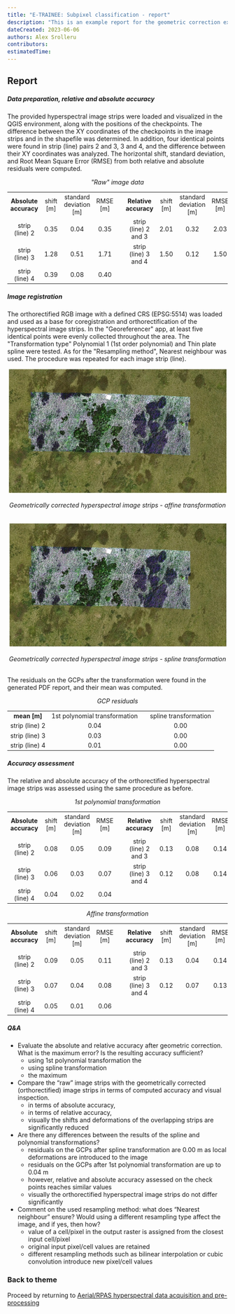 ```yaml
---
title: "E-TRAINEE: Subpixel classification - report"
description: "This is an example report for the geometric correction exercise within the second theme of the Airborne Imaging Spectroscopy Time Series Analysis module."
dateCreated: 2023-06-06
authors: Alex Srolleru
contributors:
estimatedTime:
---
```


## Report 


##### Data preparation, relative and absolute accuracy

The provided hyperspectral image strips were loaded and visualized in the QGIS environment, along with the positions of the checkpoints.
The difference between the XY coordinates of the checkpoints in the image strips and in the shapefile was determined. 
In addition, four identical points were found in strip (line) pairs 2 and 3, 3 and 4, and the difference between their XY coordinates was analyzed.
The horizontal shift, standard deviation, and Root Mean Square Error (RMSE) from both relative and absolute residuals were computed.

<div align="center"><i>"Raw" image data</i></div>

|  |           |                        |          |   |                      |           |                        |          |
|:-----------------:|:---------:|:----------------------:|:--------:|:---:|:--------------------:|:---------:|:----------------------:|:--------:|
| **Absolute accuracy** | shift [m] | standard deviation [m] | RMSE [m] |   | **Relative accuracy**    | shift [m] | standard deviation [m] | RMSE [m] |
| strip (line) 2    | 0.35      | 0.04                   | 0.35     |   | strip (line) 2 and 3 | 2.01      | 0.32                   | 2.03     |
| strip (line) 3    | 1.28      | 0.51                   | 1.71     |   | strip (line) 3 and 4 | 1.50      | 0.12                   | 1.50     |
| strip (line) 4    | 0.39      | 0.08                   | 0.40     |


##### Image registration

The orthorectified RGB image with a defined CRS (EPSG:5514) was loaded and used as a base for coregistration and orthorectification of the hyperspectral image strips. 
In the "Georeferencer" app, at least five identical points were evenly collected throughout the area. The "Transformation type" Polynomial 1 (1st order polynomial) and Thin plate spline were tested. 
As for the "Resampling method", Nearest neighbour was used. The procedure was repeated for each image strip (line). 

<p align="center">
<img src="media/affine_mosaic.jpg" title="Geometrically corrected hyperspectral image strips - affine transformation" alt="Figure 1" width="600"/>
<div align="center"><i>Geometrically corrected hyperspectral image strips - affine transformation</i></div>
<br>     
<p align="center">
<img src="media/spline_mosaic.jpg" title="Geometrically corrected hyperspectral image strips - spline transformation" alt="Figure 1" width="600"/>
</p>
<div align="center"><i>Geometrically corrected hyperspectral image strips - spline transformation</i></div>
<br>

The residuals on the GCPs after the transformation were found in the generated PDF report, and their mean was computed.

<div align="center"><i>GCP residuals</i></div>

|   |                               |   |                       |
|:--------------:|:-----------------------------:|:---:|:---------------------:|
| **mean [m]**       | 1st polynomial transformation |   | spline transformation |
| strip (line) 2 | 0.04                          |   | 0.00                  |
| strip (line) 3 | 0.03                          |   | 0.00                  |
| strip (line) 4 | 0.01                          |   | 0.00                  |

##### Accuracy assessment

The relative and absolute accuracy of the orthorectified hyperspectral image strips was assessed using the same procedure as before. 

<div align="center"><i>1st polynomial transformation</i></div>

|                   |           |                        |          |   |                      |           |                        |          |
|:-----------------:|:---------:|:----------------------:|:--------:|:---:|:--------------------:|:---------:|:----------------------:|:--------:|
| **Absolute accuracy** | shift [m] | standard deviation [m] | RMSE [m] |   | **Relative accuracy**   | shift [m] | standard deviation [m] | RMSE [m] |
| strip (line) 2    | 0.08      | 0.05                   | 0.09     |   | strip (line) 2 and 3 | 0.13      | 0.08                   | 0.14     |
| strip (line) 3    | 0.06      | 0.03                   | 0.07     |   | strip (line) 3 and 4 | 0.12      | 0.08                   | 0.14     |
| strip (line) 4    | 0.04      | 0.02                   | 0.04     |

<div align="center"><i>Affine transformation</i></div>

|                   |           |                        |          |   |                      |           |                        |          |
|:-----------------:|:---------:|:----------------------:|:--------:|:---:|:--------------------:|:---------:|:----------------------:|:--------:|
| **Absolute accuracy** | shift [m] | standard deviation [m] | RMSE [m] |   | **Relative accuracy**    | shift [m] | standard deviation [m] | RMSE [m] |
| strip (line) 2    | 0.09      | 0.05                   | 0.11     |   | strip (line) 2 and 3 | 0.13      | 0.04                   | 0.14     |
| strip (line) 3    | 0.07      | 0.04                   | 0.08     |   | strip (line) 3 and 4 | 0.12      | 0.07                   | 0.13     |
| strip (line) 4    | 0.05      | 0.01                   | 0.06     |



##### Q&A 

* Evaluate the absolute and relative accuracy after geometric correction. What is the maximum error? Is the resulting accuracy sufficient?  
    + using 1st polynomial transformation the  
    + using spline transformation
    + the maximum 
* Compare the “raw” image strips with the geometrically corrected (orthorectified) image strips in terms of computed accuracy and visual inspection.  
    + in terms of absolute accuracy, 
    + in terms of relative accuracy, 
    + visually the shifts and deformations of the overlapping strips are significantly reduced
* Are there any differences between the results of the spline and polynomial transformations?  
    + residuals on the GCPs after spline transformation are 0.00 m as local deformations are introduced to the image
    + residuals on the GCPs after 1st polynomial transformation are up to 0.04 m 
    + however, relative and absolute accuracy assessed on the check points reaches similar values
    + visually the orthorectified hyperspectral image strips do not differ significantly  
* Comment on the used resampling method: what does “Nearest neighbour” ensure? Would using a different resampling type affect the image, and if yes, then how?  
    + value of a cell/pixel in the output raster is assigned from the closest input cell/pixel
    + original input pixel/cell values are retained
    + different resampling methods such as bilinear interpolation or cubic convolution introduce new pixel/cell values
    
### Back to theme 
Proceed by returning to [Aerial/RPAS hyperspectral data acquisition and pre-processing](../02_aerial_acquisition_preprocessing.md)
